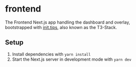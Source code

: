 # frontend

The Frontend Next.js app handling the dashboard and overlay, bootstrapped with [init.tips](https://init.tips/), also known as the T3-Stack.

## Setup

1. Install dependencies with `yarn install`
2. Start the Next.js server in development mode with `yarn dev`
